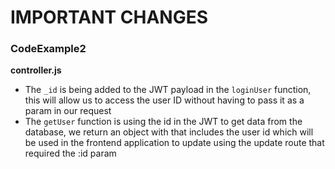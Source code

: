 # IMPORTANT CHANGES 
### CodeExample2
**controller.js**
- The `_id` is being added to the JWT payload in the `loginUser` function, this will allow us to access the user ID without having to pass it as a param in our request 
- The `getUser` function is using the id in the JWT to get data from the database, we return an object with that includes the user id which will be used in the frontend application to update using the update route that required the :id param


